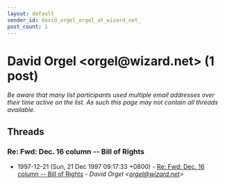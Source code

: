 ```yaml
---
layout: default
sender_id: david_orgel_orgel_at_wizard_net_
post_count: 1
---
```


# David Orgel <orgel<span>@</span>wizard.net> (1 post)

_Be aware that many list participants used multiple email addresses over their time active on the list. As such this page may not contain all threads available._

## Threads

### Re: Fwd: Dec. 16 column -- Bill of Rights
+ 1997-12-21 (Sun, 21 Dec 1997 09:17:33 +0800) - [Re: Fwd: Dec. 16 column -- Bill of Rights](/archive/1997/12/fdf862bb01ba02167bd19bf03c29c8c5fee598ea3ffc7bda39d95058506f09d6) - _David Orgel \<orgel@wizard.net\>_

